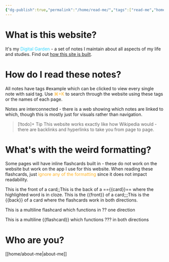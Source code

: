 ```yaml
---
{"dg-publish":true,"permalink":"/home/read-me/","tags":["read-me","home","faq","gardenEntry","gardenEntry","gardenEntry","gardenEntry"]}
---
```


# What is this website?

It's my <span style="color:rgb(49, 214, 255)">Digital Garden</span> - a set of notes I maintain about all aspects of my life and studies. Find out [how this site is built](https://dg-docs.ole.dev/). 

# How do I read these notes?

All notes have tags #example which can be clicked to view every single note with said tag. Use <span style="color:rgb(255, 177, 33)">⌘+K</span> to search through the website using these tags or the names of each page.

Notes are interconnected - there is a web showing which notes are linked to which, though this is mostly just for visuals rather than navigation.

> [!todo]+ Tip
> This website works exactly like how Wikipedia would - there are backlinks and hyperlinks to take you from page to page.

# What's with the weird formatting?

Some pages will have inline flashcards built in - these do not work on the website but work on the app I use for this website. When reading these flashcards, just <span style="color:rgb(255, 177, 33)">ignore any of the formatting</span> since it does not impact readability.

This is the front of a card;;This is the back of a =={{card}}== where the highlighted word is in cloze.
This is the {{front}} of a card;;;This is the {{back}} of a card where the flashcards work in both directions.

This is a multiline 
flashcard which
functions in
??
one direction

This is a multiline
{{flashcard}} which
functions
???
in both directions

# Who are you?

[[home/about-me\|about-me]]